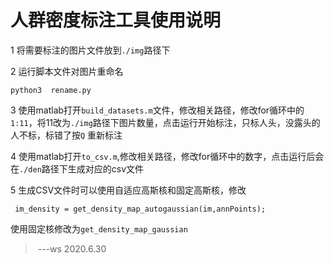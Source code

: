 # 人群密度标注工具使用说明

1 将需要标注的图片文件放到`./img`路径下

2 运行脚本文件对图片重命名

```
python3  rename.py
```

3 使用matlab打开`build_datasets.m`文件，修改相关路径，修改for循环中的`1:11`，将11改为`./img`路径下图片数量，点击运行开始标注，只标人头，没露头的人不标，标错了按`Q` 重新标注

4 使用matlab打开`to_csv.m`,修改相关路径，修改for循环中的数字，点击运行后会在`./den`路径下生成对应的csv文件

5 生成CSV文件时可以使用自适应高斯核和固定高斯核，修改

```
 im_density = get_density_map_autogaussian(im,annPoints);
```

使用固定核修改为`get_density_map_gaussian` 



> ​                ---ws 2020.6.30
